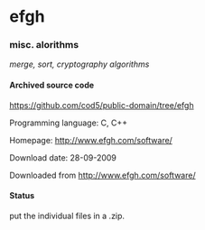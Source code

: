 # efgh #

### misc. alorithms ###

*merge, sort, cryptography algorithms*

#### Archived source code ####
https://github.com/cod5/public-domain/tree/efgh

Programming language: C, C++

Homepage: http://www.efgh.com/software/

Download date: 28-09-2009

Downloaded from http://www.efgh.com/software/

#### Status ####
put the individual files in a .zip.

